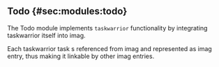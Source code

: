 ## Todo {#sec:modules:todo}

The Todo module implements `taskwarrior` functionality by integrating
taskwarrior itself into imag.

Each taskwarrior task s referenced from imag and represented as imag entry, thus
making it linkable by other imag entries.


